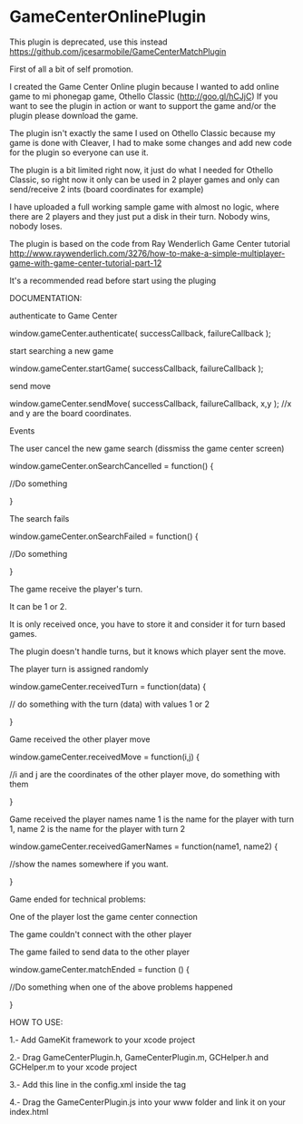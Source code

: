 GameCenterOnlinePlugin
======================

This plugin is deprecated, use this instead https://github.com/jcesarmobile/GameCenterMatchPlugin

First of all a bit of self promotion.

I created the Game Center Online plugin because I wanted to add online game to mi phonegap game, Othello Classic (http://goo.gl/hCJjC)
If you want to see the plugin in action or want to support the game and/or the plugin please download the game.

The plugin isn't exactly the same I used on Othello Classic because my game is done with Cleaver, I had to make some changes and add new code for the plugin so everyone can use it.

The plugin is a bit limited right now, it just do what I needed for Othello Classic, so right now it only can be used in 2 player games and only can send/receive 2 ints (board coordinates for example)

I have uploaded a full working sample game with almost no logic, where there are 2 players and they just put a disk in their turn. Nobody wins, nobody loses.

The plugin is based on the code from Ray Wenderlich Game Center tutorial
http://www.raywenderlich.com/3276/how-to-make-a-simple-multiplayer-game-with-game-center-tutorial-part-12

It's a recommended read before start using the pluging

DOCUMENTATION:

authenticate to Game Center

window.gameCenter.authenticate( successCallback, failureCallback );


start searching a new game

window.gameCenter.startGame( successCallback, failureCallback );


send move

window.gameCenter.sendMove( successCallback, failureCallback, x,y ); //x and y are the board coordinates.


Events

The user cancel the new game search (dissmiss the game center screen)

window.gameCenter.onSearchCancelled = function() {

//Do something

}

The search fails

window.gameCenter.onSearchFailed = function() { 

  //Do something      
  
}

The game receive the player's turn.

It can be 1 or 2.

It is only received once, you have to store it and consider it for turn based games. 

The plugin doesn't handle turns, but it knows which player sent the move.

The player turn is assigned randomly

window.gameCenter.receivedTurn = function(data) {

// do something with the turn (data) with values 1 or 2   

}

Game received the other player move

window.gameCenter.receivedMove = function(i,j) {

//i and j are the coordinates of the other player move, do something with them

}

Game received the player names
name 1 is the name for the player with turn 1, name 2 is the name for the player with turn 2

window.gameCenter.receivedGamerNames = function(name1, name2) {

  //show the names somewhere if you want.    
  
}

Game ended for technical problems:

One of the player lost the game center connection

The game couldn't connect with the other player

The game failed to send data to the other player

window.gameCenter.matchEnded = function () {

   //Do something when one of the above problems happened  
   
}


HOW TO USE:


1.- Add GameKit framework to your xcode project

2.- Drag GameCenterPlugin.h, GameCenterPlugin.m, GCHelper.h and GCHelper.m to your xcode project

3.- Add this line in the config.xml inside the <plugins> tag <plugin name="GameCenterPlugin" value="GameCenterPlugin" />

4.- Drag the GameCenterPlugin.js into your www folder and link it on your index.html
